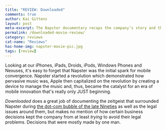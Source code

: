```yaml
---
title: "REVIEW: Downloaded"
comments: true
author: Kai Gittens
layout: post
meta-excerpt: The Napster documentary recaps the company’s story and the atmosphere it created, but it doesn't tell the whole story.
permalink: /downloaded-movie-review/
category: reviews
cat-name: "Reviews"
has-home-img: napster-movie-pic.jpg
tags: [review]
---
```

Looking at our iPhones, iPads, Droids, iPods, Windows Phones and Nexuses, it's easy to forget that Napster was the initial spark for mobile convergence. Napster started a revolution which demonstrated how pervasive music was, Apple then capitalized on the revolution by creating a device to manage the music and, thus, became the catalyst for an era of mobile innovation that's really only JUST beginning.

*Downloaded* does a great job of documenting the zeitgeist that surrounded Napster during [the dot-com bubble of the late Nineties](http://en.wikipedia.org/wiki/Dot-com_bubble "Read about the dot-com bubble on Wikipedia") as well as the legal issues around them, but makes no mention of how certain business decisions kept the company from at least *trying* to avoid their legal problems.  Decisions that were mostly made by one man.




